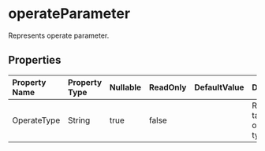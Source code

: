 # **operateParameter**

Represents operate parameter. 

## **Properties**

| Property Name | Property Type | Nullable |  ReadOnly | DefaultValue | Description | 
| :- | :- | :- |:- |  :- | :- |
|OperateType|String|true|false |  |Represents task operate type.|

